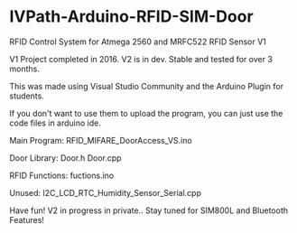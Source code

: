 # IVPath-Arduino-RFID-SIM-Door
RFID Control System for Atmega 2560 and MRFC522 RFID Sensor V1

V1 Project completed in 2016. V2 is in dev.
Stable and tested for over 3 months.

This was made using Visual Studio Community and the Arduino Plugin for students.

If you don't want to use them to upload the program, you can just use the code files in arduino ide.

Main Program: RFID_MIFARE_DoorAccess_VS.ino

Door Library: Door.h Door.cpp

RFID Functions: fuctions.ino

Unused: I2C_LCD_RTC_Humidity_Sensor_Serial.cpp

Have fun!
V2 in progress in private.. Stay tuned for SIM800L and Bluetooth Features!
